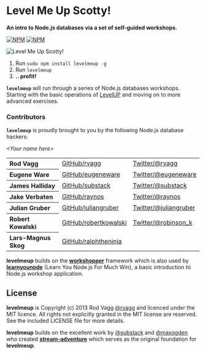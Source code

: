 # Level Me Up Scotty!

**An intro to Node.js databases via a set of self-guided workshops.**

[![NPM](https://nodei.co/npm/levelmeup.png?downloads=true&stars=true)](https://nodei.co/npm/levelmeup/) [![NPM](https://nodei.co/npm-dl/levelmeup.png?months=3)](https://nodei.co/npm/levelmeup/)

![Level Me Up Scotty!](https://github.com/rvagg/levelmeup/raw/master/levelmeup.png)

  1. Run `sudo npm install levelmeup -g`
  1. Run `levelmeup`
  1. **.. profit!**

<b><code>levelmeup</code></b> will run through a series of Node.js databases workshops. Starting with the basic operations of [LevelUP](https://github.com/rvagg/node-levelup) and moving on to more advanced exercises.

### Contributors

<b><code>levelmeup</code></b> is proudly brought to you by the following Node.js database hackers:

*&lt;Your name here&gt;*

<table><tbody>
<tr><th align="left">Rod Vagg</th><td><a href="https://github.com/rvagg">GitHub/rvagg</a></td><td><a href="http://twitter.com/rvagg">Twitter/@rvagg</a></td></tr>
<tr><th align="left">Eugene Ware</th><td><a href="https://github.com/eugeneware">GitHub/eugeneware</a></td><td><a href="http://twitter.com/eugeneware">Twitter/@eugeneware</a></td></tr>
<tr><th align="left">James Halliday</th><td><a href="https://github.com/substack">GitHub/substack</a></td><td><a href="http://twitter.com/substack">Twitter/@substack</a></td></tr>
<tr><th align="left">Jake Verbaten</th><td><a href="https://github.com/raynos">GitHub/raynos</a></td><td><a href="http://twitter.com/raynos">Twitter/@raynos</a></td></tr>
<tr><th align="left">Julian Gruber</th><td><a href="https://github.com/juliangruber">GitHub/juliangruber</a></td><td><a href="http://twitter.com/juliangruber">Twitter/@juliangruber</a></td></tr>
<tr><th align="left">Robert Kowalski</th><td><a href="https://github.com/robertkowalski">GitHub/robertkowalski</a></td><td><a href="http://twitter.com/robinson_k">Twitter/@robinson_k</a></td></tr>
<tr><th align="left">Lars-Magnus Skog</th><td><a href="https://github.com/ralphtheninja">GitHub/ralphtheninja</a></td><td></td></tr>
</tbody></table>

**levelmeup** builds on the **[workshopper](https://github.com/rvagg/workshopper)** framework which is also used by **[learnyounode](https://github.com/rvagg/learnyounode)** (Learn You Node.js For Much Win), a basic introduction to Node.js workshop application.

## License

**levelmeup** is Copyright (c) 2013 Rod Vagg [@rvagg](https://twitter.com/rvagg) and licenced under the MIT licence. All rights not explicitly granted in the MIT license are reserved. See the included LICENSE file for more details.

**levelmeup** builds on the excellent work by [@substack](https://github.com/substack) and [@maxogden](https://github.com/maxogden) who created **[stream-adventure](https://github.com/substack/stream-adventure)** which serves as the original foundation for **levelmeup**.
